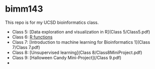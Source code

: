 # bimm143
This repo is for my UCSD bioinformatics class. 

- Class 5: [Data exploration and visualization in R](Class 5/Class5.pdf)
- Class 6: [R functions](Class6/Class6.pdf)
- Class 7: [Introduction to machine learning for Bioinformatics 1](Class 7/Class 7.pdf)
- Class 8: [Unsupervised learning](Class 8/Class8MiniProject.pdf)
- Class 9: [Halloween Candy Mini-Project](/Class 9.pdf)
- 
